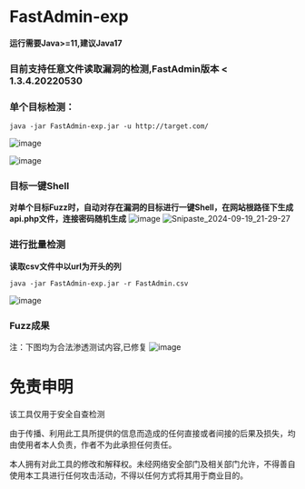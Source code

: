 # FastAdmin-exp
**运行需要Java>=11,建议Java17**
### 目前支持任意文件读取漏洞的检测,FastAdmin版本 < 1.3.4.20220530
### 单个目标检测：
```shell
java -jar FastAdmin-exp.jar -u http://target.com/
```
![image](https://github.com/user-attachments/assets/6a153f17-3897-429f-9c8b-1b86ddf8f8a2)

![image](https://github.com/user-attachments/assets/c26e1855-022b-4f65-a0c5-5d4422085959)
### 目标一键Shell
**对单个目标Fuzz时，自动对存在漏洞的目标进行一键Shell，在网站根路径下生成api.php文件，连接密码随机生成**
![image](https://github.com/user-attachments/assets/26711f47-6965-4c5b-a9f0-0a9c6d684cef)
![Snipaste_2024-09-19_21-29-27](https://github.com/user-attachments/assets/2b672fcc-2cb3-4a29-a1be-f289da4239c9)
### 进行批量检测
**读取csv文件中以url为开头的列**
```shell
java -jar FastAdmin-exp.jar -r FastAdmin.csv
```
![image](https://github.com/user-attachments/assets/63b8117a-0349-4efe-be7b-36bcdf69e9f4)


### Fuzz成果
注：下图均为合法渗透测试内容,已修复
![image](https://github.com/user-attachments/assets/4ed3c562-0f96-4c6a-8c44-825a7a76b965)


# 免责申明
该工具仅用于安全自查检测

由于传播、利用此工具所提供的信息而造成的任何直接或者间接的后果及损失，均由使用者本人负责，作者不为此承担任何责任。

本人拥有对此工具的修改和解释权。未经网络安全部门及相关部门允许，不得善自使用本工具进行任何攻击活动，不得以任何方式将其用于商业目的。
